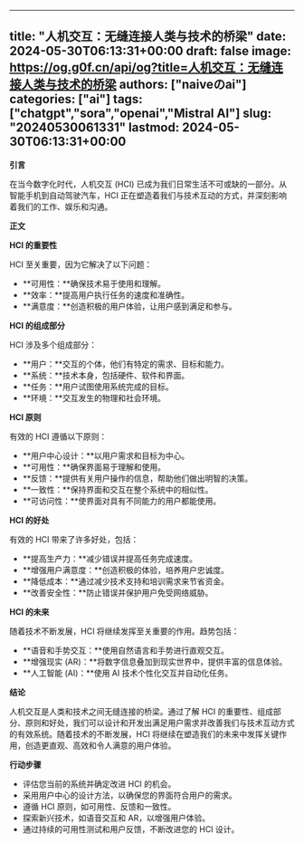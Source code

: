 
---
title: "人机交互：无缝连接人类与技术的桥梁"
date: 2024-05-30T06:13:31+00:00
draft: false
image: https://og.g0f.cn/api/og?title=人机交互：无缝连接人类与技术的桥梁
authors: ["naiveのai"]
categories: ["ai"]
tags: ["chatgpt","sora","openai","Mistral AI"]
slug: "20240530061331"
lastmod: 2024-05-30T06:13:31+00:00
---
**引言**

在当今数字化时代，人机交互 (HCI) 已成为我们日常生活不可或缺的一部分。从智能手机到自动驾驶汽车，HCI 正在塑造着我们与技术互动的方式，并深刻影响着我们的工作、娱乐和沟通。

**正文**

**HCI 的重要性**

HCI 至关重要，因为它解决了以下问题：

* **可用性：**确保技术易于使用和理解。
* **效率：**提高用户执行任务的速度和准确性。
* **满意度：**创造积极的用户体验，让用户感到满足和参与。

**HCI 的组成部分**

HCI 涉及多个组成部分：

* **用户：**交互的个体，他们有特定的需求、目标和能力。
* **系统：**技术本身，包括硬件、软件和界面。
* **任务：**用户试图使用系统完成的目标。
* **环境：**交互发生的物理和社会环境。

**HCI 原则**

有效的 HCI 遵循以下原则：

* **用户中心设计：**以用户需求和目标为中心。
* **可用性：**确保界面易于理解和使用。
* **反馈：**提供有关用户操作的信息，帮助他们做出明智的决策。
* **一致性：**保持界面和交互在整个系统中的相似性。
* **可访问性：**使界面对具有不同能力的用户都能使用。

**HCI 的好处**

有效的 HCI 带来了许多好处，包括：

* **提高生产力：**减少错误并提高任务完成速度。
* **增强用户满意度：**创造积极的体验，培养用户忠诚度。
* **降低成本：**通过减少技术支持和培训需求来节省资金。
* **改善安全性：**防止错误并保护用户免受网络威胁。

**HCI 的未来**

随着技术不断发展，HCI 将继续发挥至关重要的作用。趋势包括：

* **语音和手势交互：**使用自然语言和手势进行直观交互。
* **增强现实 (AR)：**将数字信息叠加到现实世界中，提供丰富的信息体验。
* **人工智能 (AI)：**使用 AI 技术个性化交互并自动化任务。

**结论**

人机交互是人类和技术之间无缝连接的桥梁。通过了解 HCI 的重要性、组成部分、原则和好处，我们可以设计和开发出满足用户需求并改善我们与技术互动方式的有效系统。随着技术的不断发展，HCI 将继续在塑造我们的未来中发挥关键作用，创造更直观、高效和令人满意的用户体验。

**行动步骤**

* 评估您当前的系统并确定改进 HCI 的机会。
* 采用用户中心的设计方法，以确保您的界面符合用户的需求。
* 遵循 HCI 原则，如可用性、反馈和一致性。
* 探索新兴技术，如语音交互和 AR，以增强用户体验。
* 通过持续的可用性测试和用户反馈，不断改进您的 HCI 设计。